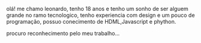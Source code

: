 
olá! me chamo leonardo, tenho 18 anos e tenho um sonho de ser alguem grande no ramo tecnologico,
tenho experiencia com design e um pouco de programação, possuo conecimento de HDML,Javascript e phython.

procuro reconhecimento pelo meu trabalho...


